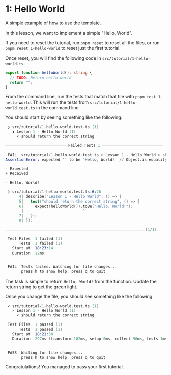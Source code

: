 # 1: Hello World

A simple example of how to use the template.

In this lesson, we want to implement a simple "Hello, World".

If you need to reset the tutorial, run `pnpm reset` to reset all the files, or run `pnpm reset 1-hello-world` to reset just the first tutorial.

Once reset, you will find the following code in `src/tutorial/1-hello-world.ts`:

```ts
export function helloWorld(): string {
  // TODO: Return hello world
  return "";
}
```

From the command line, run the tests that match that file with `pnpm test 1-hello-world`. This will run the tests from `src/tutorial/1-hello-world.test.ts` in the command line.

You should start by seeing something like the following:

```s
 ❯ src/tutorial/1-hello-world.test.ts (1)
   ❯ Lesson 1 - Hello World (1)
     × should return the correct string

⎯⎯⎯⎯⎯⎯⎯⎯⎯⎯⎯⎯⎯⎯⎯⎯⎯⎯⎯⎯⎯⎯⎯⎯⎯⎯⎯⎯⎯⎯⎯⎯ Failed Tests 1 ⎯⎯⎯⎯⎯⎯⎯⎯⎯⎯⎯⎯⎯⎯⎯⎯⎯⎯⎯⎯⎯⎯⎯⎯⎯⎯⎯⎯⎯⎯⎯⎯

 FAIL  src/tutorial/1-hello-world.test.ts > Lesson 1 - Hello World > should return the correct string
AssertionError: expected '' to be 'Hello, World!' // Object.is equality

- Expected
+ Received

- Hello, World!

 ❯ src/tutorial/1-hello-world.test.ts:6:26
      4| describe("Lesson 1 - Hello World", () => {
      5|   test("should return the correct string", () => {
      6|     expect(helloWorld()).toBe("Hello, World!");
       |                          ^
      7|   });
      8| });

⎯⎯⎯⎯⎯⎯⎯⎯⎯⎯⎯⎯⎯⎯⎯⎯⎯⎯⎯⎯⎯⎯⎯⎯⎯⎯⎯⎯⎯⎯⎯⎯⎯⎯⎯⎯⎯⎯⎯⎯⎯⎯⎯⎯⎯⎯⎯⎯⎯⎯⎯⎯⎯⎯⎯⎯⎯⎯⎯⎯⎯⎯⎯⎯⎯⎯⎯⎯⎯⎯⎯⎯⎯⎯[1/1]⎯

 Test Files  1 failed (1)
      Tests  1 failed (1)
   Start at  18:23:14
   Duration  12ms


 FAIL  Tests failed. Watching for file changes...
       press h to show help, press q to quit
```

The task is simple to return `Hello, World!` from the function. Update the return string to get the green light.

Once you change the file, you should see something like the following:

```s
 ✓ src/tutorial/1-hello-world.test.ts (1)
   ✓ Lesson 1 - Hello World (1)
     ✓ should return the correct string

 Test Files  1 passed (1)
      Tests  1 passed (1)
   Start at  18:21:30
   Duration  297ms (transform 102ms, setup 0ms, collect 90ms, tests 1ms, environment 0ms, prepare 63ms)


 PASS  Waiting for file changes...
       press h to show help, press q to quit
```

Congratulations! You managed to pass your first tutorial.
